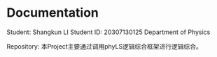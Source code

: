 # Documentation
Student: Shangkun LI
Student ID: 20307130125
Department of Physics

Repository: 
本Project主要通过调用phyLS逻辑综合框架进行逻辑综合。